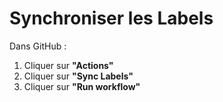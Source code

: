 # Synchroniser les Labels

Dans GitHub :

1. Cliquer sur **"Actions"**
2. Cliquer sur **"Sync Labels"**
3. Cliquer sur **"Run workflow"**
